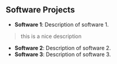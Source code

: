 ## Software Projects

- **Software 1**: Description of software 1.
> this is a nice description
- **Software 2**: Description of software 2.
- **Software 3**: Description of software 3.
